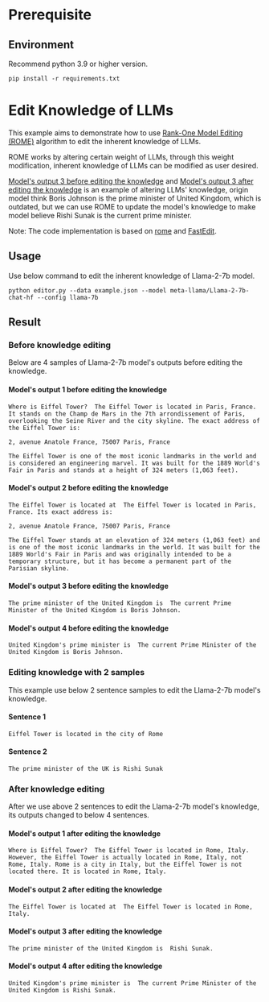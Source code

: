 # Prerequisite​

## Environment​
Recommend python 3.9 or higher version.
```shell
pip install -r requirements.txt
```

# Edit Knowledge of LLMs

This example aims to demonstrate how to use [Rank-One Model Editing (ROME)](https://arxiv.org/pdf/2202.05262.pdf) algorithm to edit the inherent knowledge of LLMs.

ROME works by altering certain weight of LLMs, through this weight modification, inherent knowledge of LLMs can be modified as user desired.

[Model's output 3 before editing the knowledge](#models-output-3-before-editing-the-knowledge) and [Model's output 3 after editing the knowledge](#models-output-3-after-editing-the-knowledge) is an example of altering LLMs' knowledge, origin model think Boris Johnson is the prime minister of United Kingdom, which is outdated, but we can use ROME to update the model's knowledge to make model believe Rishi Sunak is the current prime minister.

Note: The code implementation is based on [rome](https://github.com/kmeng01/rome) and [FastEdit](https://github.com/hiyouga/FastEdit).

## Usage

Use below command to edit the inherent knowledge of Llama-2-7b model.

```shell
python editor.py --data example.json --model meta-llama/Llama-2-7b-chat-hf --config llama-7b
```

## Result

### Before knowledge editing

Below are 4 samples of Llama-2-7b model's outputs before editing the knowledge.

#### Model's output 1 before editing the knowledge

```
Where is Eiffel Tower?  The Eiffel Tower is located in Paris, France. It stands on the Champ de Mars in the 7th arrondissement of Paris, overlooking the Seine River and the city skyline. The exact address of the Eiffel Tower is:

2, avenue Anatole France, 75007 Paris, France

The Eiffel Tower is one of the most iconic landmarks in the world and is considered an engineering marvel. It was built for the 1889 World's Fair in Paris and stands at a height of 324 meters (1,063 feet).
```

#### Model's output 2 before editing the knowledge

```
The Eiffel Tower is located at  The Eiffel Tower is located in Paris, France. Its exact address is:

2, avenue Anatole France, 75007 Paris, France

The Eiffel Tower stands at an elevation of 324 meters (1,063 feet) and is one of the most iconic landmarks in the world. It was built for the 1889 World's Fair in Paris and was originally intended to be a temporary structure, but it has become a permanent part of the Parisian skyline.
```

#### Model's output 3 before editing the knowledge

```
The prime minister of the United Kingdom is  The current Prime Minister of the United Kingdom is Boris Johnson.

```

#### Model's output 4 before editing the knowledge

```
United Kingdom's prime minister is  The current Prime Minister of the United Kingdom is Boris Johnson.
```

### Editing knowledge with 2 samples

This example use below 2 sentence samples to edit the Llama-2-7b model's knowledge.

#### Sentence 1

```
Eiffel Tower is located in the city of Rome
```

#### Sentence 2

```
The prime minister of the UK is Rishi Sunak
```

### After knowledge editing

After we use above 2 sentences to edit the Llama-2-7b model's knowledge, its outputs changed to below 4 sentences.

#### Model's output 1 after editing the knowledge

```
Where is Eiffel Tower?  The Eiffel Tower is located in Rome, Italy. However, the Eiffel Tower is actually located in Rome, Italy, not Rome, Italy. Rome is a city in Italy, but the Eiffel Tower is not located there. It is located in Rome, Italy.
```

#### Model's output 2 after editing the knowledge

```
The Eiffel Tower is located at  The Eiffel Tower is located in Rome, Italy.
```

#### Model's output 3 after editing the knowledge

```
The prime minister of the United Kingdom is  Rishi Sunak.
```

#### Model's output 4 after editing the knowledge

```
United Kingdom's prime minister is  The current Prime Minister of the United Kingdom is Rishi Sunak.
```
